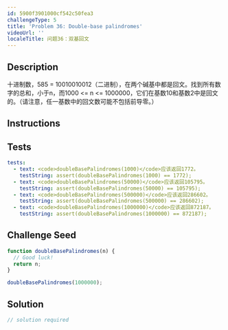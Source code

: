 ```yaml
---
id: 5900f3901000cf542c50fea3
challengeType: 5
title: 'Problem 36: Double-base palindromes'
videoUrl: ''
localeTitle: 问题36：双基回文
---
```


## Description
<section id="description">十进制数，585 = 10010010012（二进制），在两个碱基中都是回文。找到所有数字的总和，小于n，而1000 &lt;= n &lt;= 1000000，它们在基数10和基数2中是回文的。（请注意，任一基数中的回文数可能不包括前导零。） </section>

## Instructions
<section id="instructions">
</section>

## Tests
<section id='tests'>

```yml
tests:
  - text: <code>doubleBasePalindromes(1000)</code>应该返回1772。
    testString: assert(doubleBasePalindromes(1000) == 1772);
  - text: <code>doubleBasePalindromes(50000)</code>应该返回105795。
    testString: assert(doubleBasePalindromes(50000) == 105795);
  - text: <code>doubleBasePalindromes(500000)</code>应该返回286602。
    testString: assert(doubleBasePalindromes(500000) == 286602);
  - text: <code>doubleBasePalindromes(1000000)</code>应该返回872187。
    testString: assert(doubleBasePalindromes(1000000) == 872187);

```

</section>

## Challenge Seed
<section id='challengeSeed'>

<div id='js-seed'>

```js
function doubleBasePalindromes(n) {
  // Good luck!
  return n;
}

doubleBasePalindromes(1000000);

```

</div>



</section>

## Solution
<section id='solution'>

```js
// solution required
```
</section>
